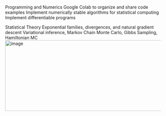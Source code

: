 Programming and Numerics
Google Colab to organize and share code examples
Implement numerically stable algorithms for statistical computing
Implement differentiable programs


Statistical Theory
Exponential families, divergences, and natural gradient descent
Variational inference, Markov Chain Monte Carlo, Gibbs Sampling, Hamiltonian MC
<img width="752" height="229" alt="image" src="https://github.com/user-attachments/assets/64baccba-70ce-46ff-81d1-60243bac91c3" />
